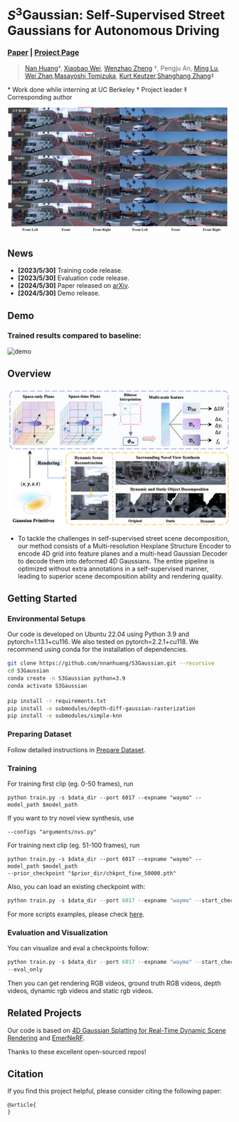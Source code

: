 # $\textit{S}^3$Gaussian: Self-Supervised Street Gaussians for Autonomous Driving
### [Paper]()  | [Project Page]() 

<!-- > SelfOcc: Self-Supervised Vision-Based 3D Occupancy Prediction, CVPR 2024 -->

> [Nan Huang](https://github.com/nnanhuang)\*, 
[Xiaobao Wei](https://ucwxb.github.io/), [Wenzhao Zheng](https://wzzheng.net/) $\dagger$, Pengju An, [Ming Lu](https://lu-m13.github.io/), [Wei Zhan](https://zhanwei.site/),[Masayoshi Tomizuka](https://me.berkeley.edu/people/masayoshi-tomizuka/),
[Kurt Keutzer](https://people.eecs.berkeley.edu/~keutzer/),[Shanghang Zhang](https://www.shanghangzhang.com/)$\ddagger$

\* Work done while interning at UC Berkeley $\dagger$ Project leader $\ddagger$ Corresponding author

<p align="center">
  <img src="./assets/compare.jpg" width=800>
</p>

## News
- **[2023/5/30]** Training code release.
- **[2023/5/30]** Evaluation code release.
- **[2024/5/30]** Paper released on [arXiv](https://arxiv.org/abs/2311.12754).
- **[2024/5/30]** Demo release.

## Demo

### Trained results compared to baseline:

![demo](./assets/visual.gif)

<!-- ### More demo videos can be downloaded [here](https://cloud.tsinghua.edu.cn/d/640283b528f7436193a4/). -->

## Overview
![overview](./assets/pipeline.png)

- To tackle the challenges in self-supervised street scene decomposition, our method consists of a Multi-resolution Hexplane Structure Encoder to encode 4D grid into feature planes and a multi-head Gaussian Decoder to decode them into deformed 4D Gaussians. The entire pipeline is optimized without extra annotations in a self-supervised manner, leading to superior scene decomposition ability and rendering quality.

## Getting Started

### Environmental Setups
Our code is developed on Ubuntu 22.04 using Python 3.9 and pytorch=1.13.1+cu116. We also tested on pytorch=2.2.1+cu118. We recommend using conda for the installation of dependencies.

```bash
git clone https://github.com/nnanhuang/S3Gaussian.git --recursive
cd S3Gaussian
conda create -n S3Gaussian python=3.9 
conda activate S3Gaussian

pip install -r requirements.txt
pip install -e submodules/depth-diff-gaussian-rasterization
pip install -e submodules/simple-knn
```



### Preparing Dataset

Follow detailed instructions in [Prepare Dataset](docs/prepare_data.md).


### Training

For training first clip (eg. 0-50 frames), run 

```
python train.py -s $data_dir --port 6017 --expname "waymo" --model_path $model_path 
```
If you want to try novel view  synthesis, use 
```
--configs "arguments/nvs.py"
```

For training next clip (eg. 51-100 frames), run 
```
python train.py -s $data_dir --port 6017 --expname "waymo" --model_path $model_path 
--prior_checkpoint "$prior_dir/chkpnt_fine_50000.pth"
```
Also, you can load an existing checkpoint with:

```python
python train.py -s $data_dir --port 6017 --expname "waymo" --start_checkpoint "$ckpt_dir/chkpnt_fine_30000.pth"
```
For more scripts examples, please check [here](scripts).
### Evaluation and Visualization

You can visualize and eval a checkpoints follow:
```python
python train.py -s $data_dir --port 6017 --expname "waymo" --start_checkpoint "$ckpt_dir/chkpnt_fine_50000.pth"
--eval_only
```
Then you can get rendering RGB videos, ground truth RGB videos, depth videos, dynamic rgb videos and static rgb videos.
## Related Projects

Our code is based on [4D Gaussian Splatting for Real-Time Dynamic Scene Rendering](https://github.com/hustvl/4DGaussians/tree/master) and [EmerNeRF](https://github.com/NVlabs/EmerNeRF?tab=readme-ov-file). 

Thanks to these excellent open-sourced repos!


## Citation

If you find this project helpful, please consider citing the following paper:
```
@article{
}
```
